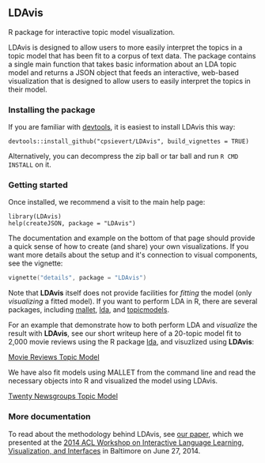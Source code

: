 ## LDAvis

R package for interactive topic model visualization.

LDAvis is designed to allow users to more easily interpret the topics in a topic model that has been fit to a corpus of text data. The package contains a single main function that takes basic information about an LDA topic model and returns a JSON object that feeds an interactive, web-based visualization that is designed to allow users to easily interpret the topics in their model.

### Installing the package

If you are familiar with [devtools](http://cran.r-project.org/web/packages/devtools/index.html), it is easiest to install LDAvis this way:

`devtools::install_github("cpsievert/LDAvis", build_vignettes = TRUE)`

Alternatively, you can decompress the zip ball or tar ball and run `R CMD INSTALL` on it.

### Getting started

Once installed, we recommend a visit to the main help page:

```
library(LDAvis)
help(createJSON, package = "LDAvis")
``` 

The documentation and example on the bottom of that page should provide a quick sense of how to create (and share) your own visualizations. If you want more details about the setup and it's connection to visual components, see the vignette:

```s
vignette("details", package = "LDAvis")
```

Note that **LDAvis** itself does not provide facilities for *fitting* the model (only *visualizing* a fitted model). If you want to perform LDA in R, there are several packages, including [mallet](http://cran.r-project.org/web/packages/mallet/index.html), [lda](http://cran.r-project.org/web/packages/lda/index.html), and [topicmodels](http://cran.r-project.org/web/packages/topicmodels/index.html).

For an example that demonstrate how to both perform LDA and *visualize* the result with **LDAvis**, see our short writeup here of a 20-topic model fit to 2,000 movie reviews using the R package [lda](http://cran.r-project.org/web/packages/lda/index.html), and visuzlized using **LDAvis**:

[Movie Reviews Topic Model](http://cpsievert.github.io/LDAvis/reviews/reviews.html)

We have also fit models using MALLET from the command line and read the necessary objects into R and visualized the model using LDAvis.

[Twenty Newsgroups Topic Model](http://cpsievert.github.io/LDAvis/newsgroup/vis)

### More documentation

To read about the methodology behind LDAvis, see [our paper](http://nlp.stanford.edu/events/illvi2014/papers/sievert-illvi2014.pdf), which we presented at the [2014 ACL Workshop on Interactive Language Learning, Visualization, and Interfaces](http://nlp.stanford.edu/events/illvi2014/) in Baltimore on June 27, 2014.
